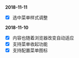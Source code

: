 
**2018-11-11**

- [x] 选中菜单样式调整



**2018-11-10**

- [x] 内容也随着浏览器改变自动适应
- [x] 支持菜单收起功能
- [x] 支持配置菜单图标